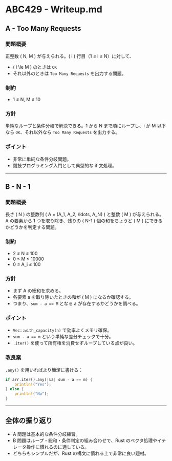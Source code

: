 # ABC429 - Writeup.md

## A - Too Many Requests

### 問題概要

正整数 ( N, M ) が与えられる。( i ) 行目（1 ≤ i ≤ N）に対して、

* ( i \le M ) のときは `OK`
* それ以外のときは `Too Many Requests`
  を出力する問題。

### 制約

* 1 ≤ N, M ≤ 10

### 方針

単純なループと条件分岐で解決できる。1 から N まで順にループし、i が M 以下なら `OK`、それ以外なら `Too Many Requests` を出力する。

### ポイント

* 非常に単純な条件分岐問題。
* 競技プログラミング入門として典型的な if 文処理。

---

## B - N - 1

### 問題概要

長さ ( N ) の整数列 ( A = (A_1, A_2, \ldots, A_N) ) と整数 ( M ) が与えられる。A の要素から 1 つを取り除き、残りの ( N-1 ) 個の和をちょうど ( M ) にできるかどうかを判定する問題。

### 制約

* 2 ≤ N ≤ 100
* 0 ≤ M ≤ 10000
* 0 ≤ A_i ≤ 100

### 方針

* まず A の総和を求める。
* 各要素 a を取り除いたときの和が ( M ) になるか確認する。
* つまり、`sum - a == M` となる a が存在するかどうかを調べる。

### ポイント

* `Vec::with_capacity(n)` で効率よくメモリ確保。
* `sum - a == m` という単純な差分チェックで十分。
* `.iter()` を使って所有権を消費せずループしている点が良い。

### 改良案

`.any()` を用いればより簡潔に書ける：

```rust
if arr.iter().any(|&a| sum - a == m) {
    println!("Yes");
} else {
    println!("No");
}
```

---

## 全体の振り返り

* A 問題は基本的な条件分岐練習。
* B 問題はループ・総和・条件判定の組み合わせで、Rust のベクタ処理やイテレータ操作に慣れるのに適している。
* どちらもシンプルだが、Rust の構文に慣れる上で非常に良い題材。
